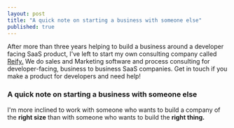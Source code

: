 ```yaml
---
layout: post
title: "A quick note on starting a business with someone else"
published: true
---
```


<div id="cta">After more than three years helping to build a business around a developer facing SaaS product, I've left to start my own consulting company called <a href="http://reifyworks.com">Reify.</a> We do sales and Marketing software and process consulting for <span class="highlight">developer-facing, business to business SaaS companies</span>. Get in touch if you make a product for developers and need help!</div>

### A quick note on starting a business with someone else

I'm more inclined to work with someone who wants to build a company of the **right size** than with someone who wants to build the **right thing.**
